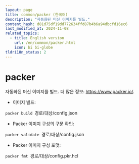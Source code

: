 ```yaml
---
layout: page
title: common/packer (한국어)
description: "자동화된 머신 이미지를 빌드."
content_hash: d81d75df19dd772634ffd87b4b6a94dbcfd16ec6
last_modified_at: 2024-11-08
related_topics:
  - title: English version
    url: /en/common/packer.html
    icon: bi bi-globe
tldri18n_status: 2
---
```

# packer

자동화된 머신 이미지를 빌드.
더 많은 정보: <https://www.packer.io/>.

- 이미지 빌드:

`packer build `<span class="tldr-var badge badge-pill bg-dark-lm bg-white-dm text-white-lm text-dark-dm font-weight-bold">경로/대상/config.json</span>

- Packer 이미지 구성의 구문 확인:

`packer validate `<span class="tldr-var badge badge-pill bg-dark-lm bg-white-dm text-white-lm text-dark-dm font-weight-bold">경로/대상/config.json</span>

- Packer 이미지 구성 포맷:

`packer fmt `<span class="tldr-var badge badge-pill bg-dark-lm bg-white-dm text-white-lm text-dark-dm font-weight-bold">경로/대상/config.pkr.hcl</span>
